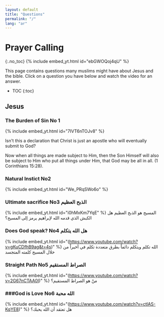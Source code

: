 ```yaml
---
layout: default
title: "Questions"
permalink: "/"
lang: "ar"
---
```


# Prayer Calling
{:.no_toc}
{% include embed_yt.html id="ebGWOQoj4qU" %}


This page contains questions many muslims might have about Jesus and the bible. Click on a question you have below and watch the video for an answer.

* TOC
{:toc}

## Jesus

### The Burden of Sin No 1
{% include embed_yt.html id="7IVT6nTOJv8" %}

Isn't this a declaration that Christ is just an apostle who will eventually submit to God?

Now when all things are made subject to Him, then the Son Himself will also be subject to Him who put all things under Him, that God may be all in all. (1 Corinthians 15:28).

### Natural Instict No2
{% include embed_yt.html id="We_PRqSWo6o" %}
    
### Ultimate sacrifice No3 الذبح العظيم
{% include embed_yt.html id="i0hMxKm7YqE" %}
المسيح هو الذبح العظيم
هل الكبش الذي قدمه الله لإبراهيم يرمز إلى المسيح؟
### Does God speak? No4  هل الله يتكلم
{% include embed_yt.html id="(https://www.youtube.com/watch?v=gKuCDfhB9ag&t=4s)" %}
الله تكلم ويتكلم دائماً بطرق متعددة
تكلم في أخيراً من خلال المسيح كلمته المتجسد
### Straight Path No5  الصراط المستقيم
{% include embed_yt.html id="(https://www.youtube.com/watch?v=2G67nCTAA0I)" %}
منْ هو الصراط المستقيم؟
### ###God is Love No6  الله محبة
{% include embed_yt.html id="(https://www.youtube.com/watch?v=ctlAS-KqYE8)" %}
هل تعتقد أن الله يحبك؟












